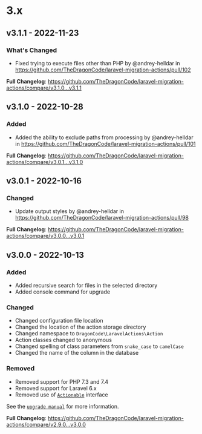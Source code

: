 # 3.x

## v3.1.1 - 2022-11-23

### What's Changed

- Fixed trying to execute files other than PHP by @andrey-helldar in https://github.com/TheDragonCode/laravel-migration-actions/pull/102

**Full Changelog**: https://github.com/TheDragonCode/laravel-migration-actions/compare/v3.1.0...v3.1.1

## v3.1.0 - 2022-10-28

### Added

- Added the ability to exclude paths from processing by @andrey-helldar in https://github.com/TheDragonCode/laravel-migration-actions/pull/101

**Full Changelog**: https://github.com/TheDragonCode/laravel-migration-actions/compare/v3.0.1...v3.1.0

## v3.0.1 - 2022-10-16

### Changed

- Update output styles by @andrey-helldar in https://github.com/TheDragonCode/laravel-migration-actions/pull/98

**Full Changelog**: https://github.com/TheDragonCode/laravel-migration-actions/compare/v3.0.0...v3.0.1

## v3.0.0 - 2022-10-13

### Added

- Added recursive search for files in the selected directory
- Added console command for upgrade

### Changed

- Changed configuration file location
- Changed the location of the action storage directory
- Changed namespace to `DragonCode\LaravelActions\Action`
- Action classes changed to anonymous
- Changed spelling of class parameters from `snake_case` to `camelCase`
- Changed the name of the column in the database

### Removed

- Removed support for PHP 7.3 and 7.4
- Removed support for Laravel 6.x
- Removed use of [`Actionable`](https://github.com/TheDragonCode/contracts/blob/main/src/LaravelActions/Actionable.php) interface

See the [`upgrade manual`](https://actions.dragon-code.pro/prologue/upgrade.html) for more information.

**Full Changelog**: https://github.com/TheDragonCode/laravel-migration-actions/compare/v2.9.0...v3.0.0
